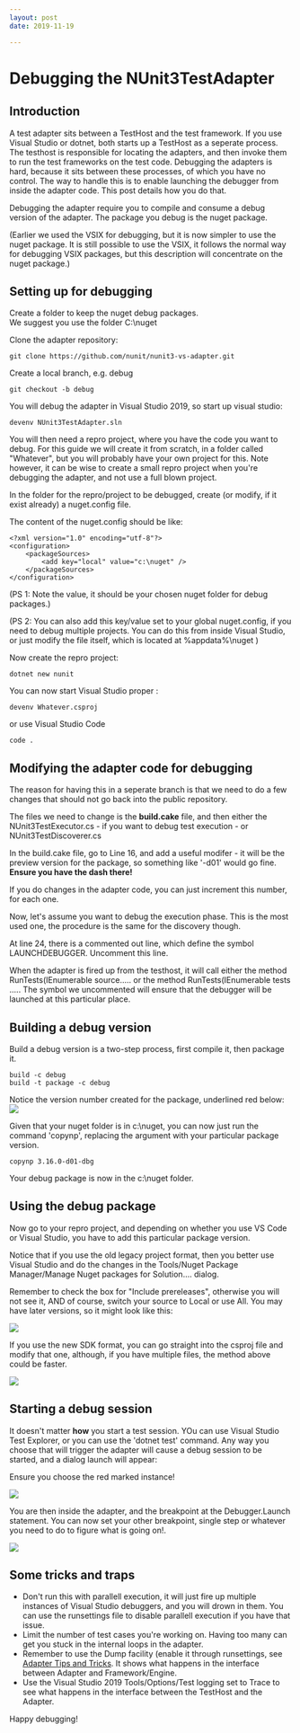 ```yaml
---
layout: post
date: 2019-11-19

---
```


# Debugging the NUnit3TestAdapter

## Introduction

A test adapter sits between a TestHost and the test framework.  If you use Visual Studio or dotnet, both starts up a TestHost as a seperate process.  The testhost is responsible for locating the adapters, and then invoke them to run the test frameworks on the test code.  Debugging the adapters is hard, because it sits between these processes, of which you have no control.  The way to handle this is to enable launching the debugger from inside the adapter code.  This post details how you do that.

<!--more-->

Debugging the adapter require you to compile and consume a debug version of the adapter.  The package you debug is the nuget package. 

(Earlier we used the VSIX for debugging, but it is now simpler to use the nuget package.  It is still possible to use the VSIX, it follows the normal way for debugging VSIX packages, but this description will concentrate on the nuget package.)



## Setting up for debugging

Create a folder to keep the nuget debug packages.  
We suggest you use the folder C:\nuget



Clone the adapter repository:
```
git clone https://github.com/nunit/nunit3-vs-adapter.git
```

Create a local branch,  e.g. debug

```
git checkout -b debug
```

You will debug the adapter in Visual Studio 2019, so start up visual studio:

```
devenv NUnit3TestAdapter.sln
```

You will then need a repro project, where you have the code you want to debug.  For this guide we will create it from scratch, in a folder called "Whatever", but you will probably have your own project for this.  Note however, it can be wise to create a small repro project when you're debugging the adapter, and not use a full blown project.

In the folder for the repro/project to be debugged, create (or modify, if it exist already) a nuget.config file.

The content of the nuget.config should be like:
```
<?xml version="1.0" encoding="utf-8"?>
<configuration>    
    <packageSources>    
        <add key="local" value="c:\nuget" />
    </packageSources>
</configuration>
```
(PS 1: Note the value, it should be your chosen nuget folder for debug packages.)

(PS 2: You can also add this key/value set to your global nuget.config, if you need to debug multiple projects. You can do this from inside Visual Studio, or just modify the file itself, which is located at %appdata%\nuget )

Now create the repro project:
```
dotnet new nunit
```

You can now start Visual Studio proper :
```
devenv Whatever.csproj
```
or use Visual Studio Code

```
code .
```

## Modifying the adapter code for debugging

The reason for having this in a seperate branch is that we need to do a few changes that should not go back into the public repository.  

The files we need to change is the **build.cake** file, and then either the NUnit3TestExecutor.cs - if you want to debug test execution - or NUnit3TestDiscoverer.cs

In the build.cake file, go to Line 16, and add a useful modifer - it will be the preview version for the package, so something like '-d01' would go fine.  
**Ensure you have the dash there!**

If you do changes in the adapter code, you can just increment this number, for each one.

Now, let's assume you want to debug the execution phase.  This is the most used one, the procedure is the same for the discovery though.

At line 24, there is a commented out line, which define the symbol LAUNCHDEBUGGER.
Uncomment this line.

When the adapter is fired up from the testhost, it will call either the method RunTests(IEnumerable<string> source.....  or the method RunTests(IEnumerable<TestCase> tests .....
The symbol we uncommented will ensure that the debugger will be launched at this particular place.

## Building a debug version

Build a debug version is a two-step process, first compile it, then package it.

```
build -c debug
build -t package -c debug
```
Notice the version number created for the package, underlined red below:
![](https://github.com/OsirisTerje/osiristerje.github.io/blob/master/images/packageAdapter.jpg)

Given that your nuget folder is in c:\nuget, you can now just run the command 'copynp', replacing the argument with your particular package version.

```
copynp 3.16.0-d01-dbg
```

Your debug package is now in the c:\nuget folder.

## Using the debug package

Now go to your repro project, and depending on whether you use VS Code or Visual Studio, you have to add this particular package version.  

Notice that if you use the old legacy project format, then you better use Visual Studio and do the changes in the Tools/Nuget Package Manager/Manage Nuget packages for Solution.... dialog.

Remember to check the box for "Include prereleases", otherwise you will not see it, AND of course, switch your source to Local or use All.  You may have later versions, so it might look like this:

![](https://github.com/OsirisTerje/osiristerje.github.io/blob/master/images/UpdatePackage.jpg)

If you use the new SDK format, you can go straight into the csproj file and modify that one, although, if you have multiple files, the method above could be faster.

![](https://github.com/OsirisTerje/osiristerje.github.io/blob/master/images/csproj.jpg)

## Starting a debug session

It doesn't matter **how** you start a test session.  YOu can use Visual Studio Test Explorer, or you can use the 'dotnet test' command.  Any way you choose that will trigger the adapter will cause a debug session to be started, and a dialog launch will appear:

Ensure you choose the red marked instance!

![](https://github.com/OsirisTerje/osiristerje.github.io/blob/master/images/debuglaunch.jpg)

You are then inside the adapter, and the breakpoint at the Debugger.Launch  statement. You can now set your other breakpoint, single step or whatever you need to do to figure what is going on!.

![](https://github.com/OsirisTerje/osiristerje.github.io/blob/master/images/Debugcode.jpg)





## Some tricks and traps

* Don't run this with parallell execution, it will just fire up multiple instances of Visual Studio debuggers, and you will drown in them.  You can use the runsettings file to disable parallell execution if you have that issue.
* Limit the number of test cases you're working on. Having too many can get you stuck in the internal loops in the adapter. 
* Remember to use the Dump facility (enable it through runsettings, see [Adapter Tips and Tricks](https://github.com/nunit/docs/wiki/Tips-And-Tricks). It shows what happens in the interface between Adapter and Framework/Engine.
* Use the Visual Studio 2019  Tools/Options/Test logging set to Trace to see what happens in the interface between the TestHost and the Adapter.


Happy debugging!
